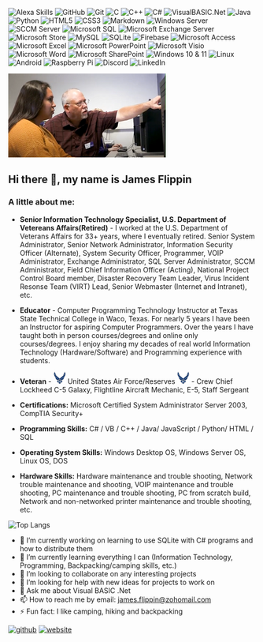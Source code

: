 ![Alexa Skills](https://img.shields.io/badge/Alexa-Skills-blue?style=for-the-badge&logo=amazon&logoColor=white&labelColor=darkred&color=darkgreen)
![GitHub](https://img.shields.io/badge/github-%23121011.svg?style=for-the-badge&logo=github&logoColor=white)
![Git](https://img.shields.io/badge/git-%23F05033.svg?style=for-the-badge&logo=git&logoColor=white)
![C](https://img.shields.io/badge/c-%2300599C.svg?style=for-the-badge&logo=c&logoColor=white)
![C++](https://img.shields.io/badge/c++-%2300599C.svg?style=for-the-badge&logo=c%2B%2B&logoColor=white)
![C#](https://img.shields.io/badge/c%23-%23239120.svg?style=for-the-badge&logo=c-sharp&logoColor=white)
![VisualBASIC.Net](https://img.shields.io/badge/VB-VisualBASIC.Net-darkred?style=for-the-badge&logo=VB&labelColor=Yellow)
![Java](https://img.shields.io/badge/Java-white?style=for-the-badge&logo=coffeescript&logoColor=white&labelColor=brown&color=black)
![Python](https://img.shields.io/badge/python-3670A0?style=for-the-badge&logo=python&logoColor=ffdd54)
![HTML5](https://img.shields.io/badge/html5-%23E34F26.svg?style=for-the-badge&logo=html5&logoColor=white)
![CSS3](https://img.shields.io/badge/css3-%231572B6.svg?style=for-the-badge&logo=css3&logoColor=white)
![Markdown](https://img.shields.io/badge/markdown-%23000000.svg?style=for-the-badge&logo=markdown&logoColor=white)
![Windows Server](https://img.shields.io/badge/Microsoft-Server-darkred%20Color%3DYellow?style=for-the-badge&logo=windows&logoColor=White&labelColor=blue)
![SCCM Server](https://img.shields.io/badge/Microsoft-SCCM-darkred%20Color%3DYellow?style=for-the-badge&logo=windows&logoColor=White&labelColor=blue)
![Microsoft SQL](https://img.shields.io/badge/Microsoft-SQL-darkred%20Color%3DYellow?style=for-the-badge&logo=windows&logoColor=White&labelColor=blue)
![Microsoft Exchange Server](https://img.shields.io/badge/Microsoft-Exchange%20Server-darkred%20Color%3DYellow?style=for-the-badge&logo=windows&logoColor=White&labelColor=blue)
![Microsoft Store](https://img.shields.io/badge/Microsoft-Store-blue?style=for-the-badge&logo=microsoft&logoColor=white&labelColor=blue&color=darkgreen)
![MySQL](https://img.shields.io/badge/mysql-%2300f.svg?style=for-the-badge&logo=mysql&logoColor=white)
![SQLite](https://img.shields.io/badge/sqlite-%2307405e.svg?style=for-the-badge&logo=sqlite&logoColor=white)
![Firebase](https://img.shields.io/badge/firebase-%23039BE5.svg?style=for-the-badge&logo=firebase)
![Microsoft Access](https://img.shields.io/badge/Microsoft_Access-A4373A?style=for-the-badge&logo=microsoft-access&logoColor=white)
![Microsoft Excel](https://img.shields.io/badge/Microsoft_Excel-217346?style=for-the-badge&logo=microsoft-excel&logoColor=white)
![Microsoft PowerPoint](https://img.shields.io/badge/Microsoft_PowerPoint-B7472A?style=for-the-badge&logo=microsoft-powerpoint&logoColor=white)
![Microsoft Visio ](https://img.shields.io/badge/Microsoft_Visio-3955A3?style=for-the-badge&logo=microsoft-visio&logoColor=white)
![Microsoft Word](https://img.shields.io/badge/Microsoft_Word-2B579A?style=for-the-badge&logo=microsoft-word&logoColor=white)
![Microsoft SharePoint ](https://img.shields.io/badge/Microsoft_SharePoint-0078D4?style=for-the-badge&logo=microsoft-sharepoint&logoColor=white)
![Windows 10 & 11](https://img.shields.io/badge/Windows%2010%2F11-blue?style=for-the-badge&logo=windows&logoColor=white&label=Microsoft&labelColor=blue&color=purple)
![Linux](https://img.shields.io/badge/Linux-white?style=for-the-badge&logo=linux&logoColor=black&labelColor=white&color=black)
![Android](https://img.shields.io/badge/Android-3DDC84?style=for-the-badge&logo=android&logoColor=white)
![Raspberry Pi](https://img.shields.io/badge/-RaspberryPi-C51A4A?style=for-the-badge&logo=Raspberry-Pi)
![Discord](https://img.shields.io/badge/Discord-blue?style=for-the-badge&logo=discord&logoColor=white&labelColor=black&color=darkred)
![LinkedIn](https://img.shields.io/badge/LinkedIn-blue?style=for-the-badge&logo=linkedin&logoColor=white&labelColor=black&color=darkred)

<img src='https://github.com/JamesFlippin/JamesFlippin/blob/main/Me%20Teaching_Small.png' alt='Me Teaching In Person @ TSTC'>

## Hi there 👋, my name is James Flippin

### A little about me:

- **Senior Information Technology Specialist, U.S. Department of Vetereans Affairs(Retired)** - I worked at the U.S. Department of Veterans Affairs for 33+ years, where I eventually retired. Senior System Administrator, Senior Network Administrator, Information Security Officer (Alternate), System Security Officer, Programmer, VOIP Administrator, Exchange Administrator, SQL Server Administrator, SCCM Administrator, Field Chief Information Officer (Acting), National Project Control Board member, Disaster Recovery Team Leader, Virus Incident Resonse Team (VIRT) Lead, Senior Webmaster (Internet and Intranet), etc.

- **Educator** - Computer Programming Technology Instructor at Texas State Technical College in Waco, Texas.
 For nearly 5 years I have been an Instructor for aspiring Computer Programmers. Over the years I have taught both in person courses/degrees and online only courses/degrees. I enjoy sharing my decades of real world Information Technology (Hardware/Software) and Programming experience with students.

- **Veteran** - <img width='25' height='25' src='https://github.com/JamesFlippin/JamesFlippin/blob/main/air-force-logo.png' alt='U.S. Air Force logo'> United States Air Force/Reserves <img width='25' height='25' src='https://github.com/JamesFlippin/JamesFlippin/blob/main/air-force-logo.png' alt='U.S. Air Force logo'> - Crew Chief Lockheed C-5 Galaxy, Flightline Aircraft Mechanic, E-5, Staff Sergeant

- **Certifications:** Microsoft Certified System Administrator Server 2003, CompTIA Security+

- **Programming Skills:** C# / VB / C++ / Java/ JavaScript / Python/ HTML / SQL

- **Operating System Skills:** Windows Desktop OS, Windows Server OS, Linux OS, DOS

- **Hardware Skills:** Hardware maintenance and trouble shooting, Network trouble maintenance and shooting, VOIP maintenance and trouble shooting, PC maintenance and trouble shooting, PC from scratch build, Network and non-networked printer maintenance and trouble shooting, etc.

![Top Langs](https://github-readme-stats.vercel.app/api/top-langs/?username=JamesFlippin&theme=synthwave)

- 🔭 I’m currently working on learning to use SQLite with C# programs and how to distribute them
- 🌱 I’m currently learning everything I can (Information Technology, Programming, Backpacking/camping skills, etc.)
- 👯 I’m looking to collaborate on any interesting projects
- 🤔 I’m looking for help with new ideas for projects to work on
- 💬 Ask me about Visual BASIC .Net 
- 📫 How to reach me by email: [james.flippin@zohomail.com](mailto://james.flippin@zohomail.com)
- ⚡ Fun fact: I like camping, hiking and backpacking

[<img src='https://cdn.jsdelivr.net/npm/simple-icons@3.0.1/icons/github.svg' alt='github' height='40'>](https://github.com/JamesFlippin)  [<img src='https://cdn.jsdelivr.net/npm/simple-icons@3.0.1/icons/icloud.svg' alt='website' height='40'>](https://JamesFlippin.github.io/)  
